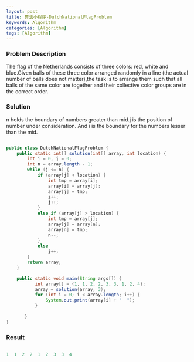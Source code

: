 ```yaml
---
layout: post
title: 算法小程序-DutchNationalFlagProblem
keywords: Algorithm
categories: [Algorithm]
tags: [Algorithm]
---
```


### Problem Description
The flag of the Netherlands consists of three colors: red, white and blue.Given balls of these three color arranged randomly in a line (the actual number of balls does not matter),the task is to arrange them such that all balls of the same color are together and their collective color groups are in the correct order.

### Solution

n holds the boundary of numbers greater than mid.j is the position of number under consideration. And i is the boundary for the numbers lesser than the mid.

```java

public class DutchNationalFlagProblem {
    public static int[] solution(int[] array, int location) {
        int i = 0, j = 0;
        int n = array.length - 1;
        while (j <= n) {
            if (array[j] < location) {
                int tmp = array[i];
                array[i] = array[j];
                array[j] = tmp;
                i++;
                j++;
            }
            else if (array[j] > location) {
                int tmp = array[j];
                array[j] = array[n];
                array[n] = tmp;
                n--;
            }
            else
                j++;
        }
        return array;
    }

    public static void main(String args[]) {
           int array[] = {1, 1, 2, 2, 3, 3, 1, 2, 4};
           array = solution(array, 3);
           for (int i = 0; i < array.length; i++) {
               System.out.print(array[i] + "  ");
           }
   
       }
}

```

### Result

```java

1  1  2  2  1  2  3  3  4  

```


